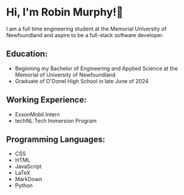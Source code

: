 # Hi, I'm Robin Murphy!👋

I am a full time engineering student at the Memorial University of Newfoundland and aspire to be a full-stack software developer.

## Education:

- Beginning my Bachelor of Engineering and Applied Science at the Memorial of University of Newfoundland
- Graduate of O'Donel High School in late June of 2024

 ## Working Experience:

- ExxonMobil Intern
- techNL Tech Immersion Program

## Programming Languages:

- CSS
- HTML
- JavaScript
- LaTeX
- MarkDown
- Python
